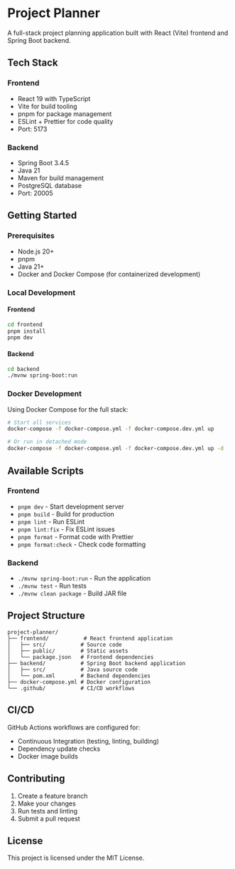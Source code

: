 # Project Planner

A full-stack project planning application built with React (Vite) frontend and Spring Boot backend.

## Tech Stack

### Frontend
- React 19 with TypeScript
- Vite for build tooling
- pnpm for package management
- ESLint + Prettier for code quality
- Port: 5173

### Backend
- Spring Boot 3.4.5
- Java 21
- Maven for build management
- PostgreSQL database
- Port: 20005

## Getting Started

### Prerequisites
- Node.js 20+
- pnpm
- Java 21+
- Docker and Docker Compose (for containerized development)

### Local Development

#### Frontend
```bash
cd frontend
pnpm install
pnpm dev
```

#### Backend
```bash
cd backend
./mvnw spring-boot:run
```

### Docker Development

Using Docker Compose for the full stack:

```bash
# Start all services
docker-compose -f docker-compose.yml -f docker-compose.dev.yml up

# Or run in detached mode
docker-compose -f docker-compose.yml -f docker-compose.dev.yml up -d
```

## Available Scripts

### Frontend
- `pnpm dev` - Start development server
- `pnpm build` - Build for production
- `pnpm lint` - Run ESLint
- `pnpm lint:fix` - Fix ESLint issues
- `pnpm format` - Format code with Prettier
- `pnpm format:check` - Check code formatting

### Backend
- `./mvnw spring-boot:run` - Run the application
- `./mvnw test` - Run tests
- `./mvnw clean package` - Build JAR file

## Project Structure

```
project-planner/
├── frontend/           # React frontend application
│   ├── src/           # Source code
│   ├── public/        # Static assets
│   └── package.json   # Frontend dependencies
├── backend/           # Spring Boot backend application
│   ├── src/           # Java source code
│   └── pom.xml        # Backend dependencies
├── docker-compose.yml # Docker configuration
└── .github/           # CI/CD workflows
```

## CI/CD

GitHub Actions workflows are configured for:
- Continuous Integration (testing, linting, building)
- Dependency update checks
- Docker image builds

## Contributing

1. Create a feature branch
2. Make your changes
3. Run tests and linting
4. Submit a pull request

## License

This project is licensed under the MIT License.